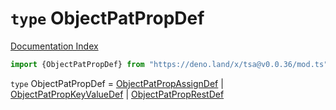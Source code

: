 # `type` ObjectPatPropDef

[Documentation Index](../README.md)

```ts
import {ObjectPatPropDef} from "https://deno.land/x/tsa@v0.0.36/mod.ts"
```

`type` ObjectPatPropDef = [ObjectPatPropAssignDef](../interface.ObjectPatPropAssignDef/README.md) | [ObjectPatPropKeyValueDef](../interface.ObjectPatPropKeyValueDef/README.md) | [ObjectPatPropRestDef](../interface.ObjectPatPropRestDef/README.md)